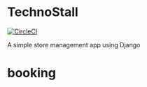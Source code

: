 # TechnoStall

[![CircleCI](https://circleci.com/gh/Log-baseE/TechnoStall.svg?style=svg)](https://circleci.com/gh/Log-baseE/TechnoStall)

A simple store management app using Django
# booking
